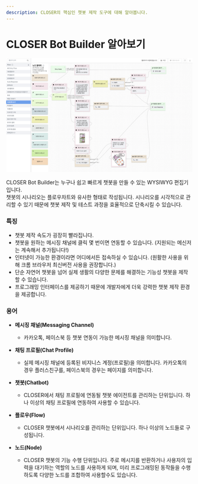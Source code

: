 ```yaml
---
description: CLOSER의 핵심인 챗봇 제작 도구에 대해 알아봅니다.
---
```


# CLOSER Bot Builder 알아보기

![](../.gitbook/assets/bot_builder_overview.png)

CLOSER Bot Builder는 누구나 쉽고 빠르게 챗봇을 만들 수 있는 WYSIWYG 편집기입니다.   
챗봇의 시나리오는 플로우차트와 유사한 형태로 작성됩니다. 시나리오를 시각적으로 관리할 수 있기 때문에 챗봇 제작 및 테스트 과정을 효율적으로 단축시킬 수 있습니다. 

### 특징

* 챗봇 제작 속도가 굉장히 빨라집니다.
* 챗봇을 원하는 메시징 채널에 클릭 몇 번이면 연동할 수 있습니다. \(지원되는 메신저는 계속해서 추가됩니다!\) 
* 인터넷이 가능한 환경이라면 어디에서든 접속하실 수 있습니다. \(원활한 사용을 위해 크롬 브라우저 최신버전 사용을 권장합니다.\)
* 단순 자연어 챗봇을 넘어 실제 생활의 다양한 문제를 해결하는 기능성 챗봇을 제작할 수 있습니다.
* 프로그래밍 인터페이스를 제공하기 때문에 개발자에게 더욱 강력한 챗봇 제작 환경을 제공합니다.

### 용어

* **메시징 채널\(Messaging Channel\)**
  * 카카오톡, 페이스북 등 챗봇 연동이 가능한 메시징 채널을 의미합니다.
* **채팅 프로필\(Chat Profile\)**
  * 실제 메시징 채널에 등록된 비지니스 계정\(프로필\)을 의미합니다. 카카오톡의 경우 플러스친구를, 페이스북의 경우는 페이지를 의미합니다.
* **챗봇\(Chatbot\)**
  * CLOSER에서 채팅 프로필에 연동될 챗봇 에이전트를 관리하는 단위입니다.  하나 이상의 채팅 프로필에 연동하여 사용할 수 있습니다.
* **플로우\(Flow\)**
  * CLOSER 챗봇에서 시나리오를 관리하는 단위입니다.  하나 이상의 노드들로 구성됩니다. 
* **노드\(Node\)**

  * CLOSER 챗봇의 기능 수행 단위입니다.  주로 메시지를 반환하거나 사용자의 입력을 대기하는 역할의 노드를 사용하게 되며, 미리 프로그래밍된 동작들을 수행하도록 다양한 노드를 조합하여 사용할수도 있습니다.

